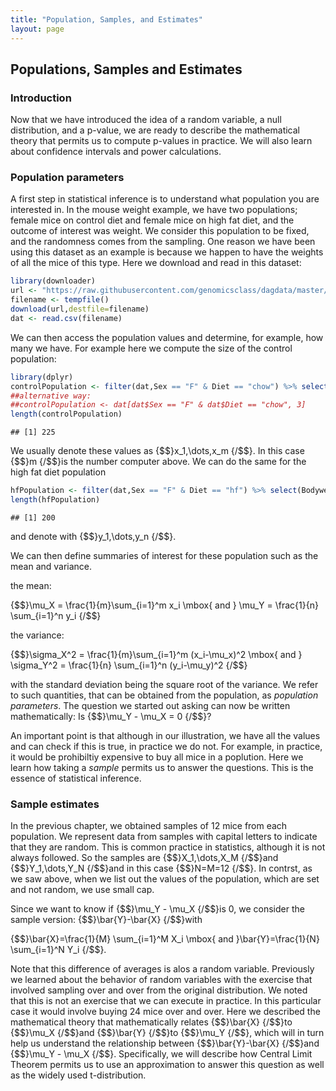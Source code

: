 ```yaml
--- 
title: "Population, Samples, and Estimates" 
layout: page 
--- 
```



## Populations, Samples and Estimates 

### Introduction 

Now that we have introduced the idea of a random variable, a null distribution, and a p-value, we are ready to describe the mathematical theory that permits us to compute p-values in practice. We will also learn about confidence intervals and power calculations. 

### Population parameters 

A first step in statistical inference is to understand what population you are interested in. In the mouse weight example, we have two populations; female mice on control diet and female mice on high fat diet, and the outcome of interest was weight. We consider this population to be fixed, and the randomness comes from the sampling. One reason we have been using this dataset as an example is because we happen to have the weights of all the mice of this type. Here we download and read in this dataset: 


```r 
library(downloader) 
url <- "https://raw.githubusercontent.com/genomicsclass/dagdata/master/inst/extdata/mice_pheno.csv" 
filename <- tempfile() 
download(url,destfile=filename) 
dat <- read.csv(filename) 
``` 

We can then access the population values and determine, for example, how many we have. For example here we compute the size of the control population: 


```r 
library(dplyr) 
controlPopulation <- filter(dat,Sex == "F" & Diet == "chow") %>% select(Bodyweight) %>% unlist 
##alternative way: 
##controlPopulation <- dat[dat$Sex == "F" & dat$Diet == "chow", 3] 
length(controlPopulation) 
``` 

``` 
## [1] 225 
``` 

We usually denote these values as {$$}x_1,\dots,x_m {/$$}. In this case {$$}m {/$$}is the number computer above. We can do the same for the high fat diet population 


```r 
hfPopulation <- filter(dat,Sex == "F" & Diet == "hf") %>% select(Bodyweight) %>% unlist 
length(hfPopulation) 
``` 

``` 
## [1] 200 
``` 

and denote with {$$}y_1,\dots,y_n {/$$}. 

We can then define summaries of interest for these population such as the mean and variance. 

the mean: 

{$$}\mu_X = \frac{1}{m}\sum_{i=1}^m x_i \mbox{ and } \mu_Y = \frac{1}{n} \sum_{i=1}^n y_i {/$$}

the variance: 

{$$}\sigma_X^2 = \frac{1}{m}\sum_{i=1}^m (x_i-\mu_x)^2 \mbox{ and } \sigma_Y^2 = \frac{1}{n} \sum_{i=1}^n (y_i-\mu_y)^2 {/$$}

with the standard deviation being the square root of the variance. We refer to such quantities, that can be obtained from the population, as _population parameters_. The question we started out asking can now be written mathematically: Is {$$}\mu_Y - \mu_X = 0 {/$$}? 

An important point is that although in our illustration, we have all the values and can check if this is true, in practice we do not. For example, in practice, it would be prohibiltiy expensive to buy all mice in a poplution. Here we learn how taking a _sample_ permits us to answer the questions. This is the essence of statistical inference. 

### Sample estimates 

In the previous chapter, we obtained samples of 12 mice from each population. We represent data from samples with capital letters to indicate that they are random. 
This is common practice in statistics, although it is not always followed. So the samples are {$$}X_1,\dots,X_M {/$$}and {$$}Y_1,\dots,Y_N {/$$}and in this case {$$}N=M=12 {/$$}. In contrst, as we saw above, when we list out the values of the population, which are set and not random, we use small cap. 

Since we want to know if {$$}\mu_Y - \mu_X {/$$}is 0, we consider the sample version: {$$}\bar{Y}-\bar{X} {/$$}with 

{$$}\bar{X}=\frac{1}{M} \sum_{i=1}^M X_i \mbox{ and }\bar{Y}=\frac{1}{N} \sum_{i=1}^N Y_i {/$$}. 

Note that this difference of averages is alos a random variable. Previously we learned about the behavior of random variables with the exercise that involved sampling over and over from the original distribution. We noted that this is not an exercise that we can execute in practice. In this particular case it would involve buying 24 mice over and over. Here we described the mathematical theory that mathematically relates {$$}\bar{X} {/$$}to {$$}\mu_X {/$$}and {$$}\bar{Y} {/$$}to {$$}\mu_Y {/$$}, which will in turn help us understand the relationship between {$$}\bar{Y}-\bar{X} {/$$}and {$$}\mu_Y - \mu_X {/$$}. Specifically, we will describe how Central Limit Theorem permits us to use an approximation to answer this question as well as the widely used t-distribution. 
